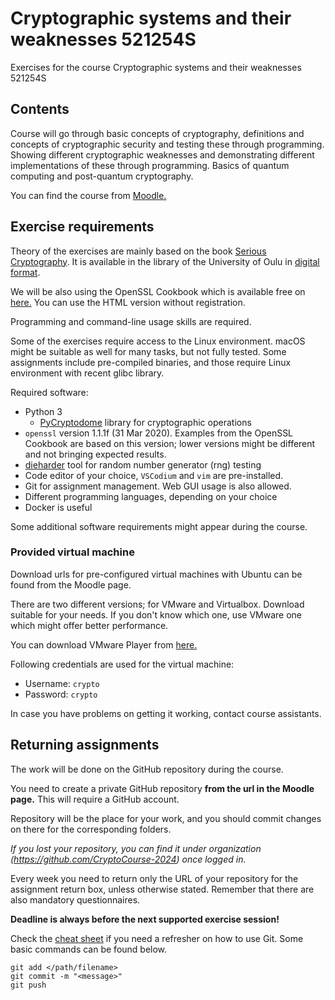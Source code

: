 # Cryptographic systems and their weaknesses 521254S

Exercises for the course Cryptographic systems and their weaknesses 521254S

## Contents

Course will go through basic concepts of cryptography, definitions and concepts of cryptographic security and testing these through programming. Showing different cryptographic weaknesses and demonstrating different implementations of these through programming. Basics of quantum computing and post-quantum cryptography.

You can find the course from [Moodle.](https://moodle.oulu.fi/course/view.php?id=16618) 

## Exercise requirements

Theory of the exercises are mainly based on the book [Serious Cryptography](https://nostarch.com/seriouscrypto). It is available in the library of the University of Oulu in [digital format](https://oula.finna.fi/Record/oy_electronic_oy.9917612964306252).

We will be also using the OpenSSL Cookbook which is available free on [here.](https://www.feistyduck.com/books/openssl-cookbook/) You can use the HTML version without registration.

Programming and command-line usage skills are required.

Some of the exercises require access to the Linux environment. macOS might be suitable as well for many tasks, but not fully tested. 
Some assignments include pre-compiled binaries, and those require Linux environment with recent glibc library.

Required software:

  * Python 3
    * [PyCryptodome](https://github.com/Legrandin/pycryptodome) library for cryptographic operations 
  * `openssl` version 1.1.1f (31 Mar 2020). Examples from the OpenSSL Cookbook are based on this version; lower versions might be different and not bringing expected results.
  * [dieharder](https://webhome.phy.duke.edu/~rgb/General/dieharder.php) tool for random number generator (rng) testing
  * Code editor of your choice, `VSCodium` and `vim` are pre-installed.
  * Git for assignment management. Web GUI usage is also allowed.
  * Different programming languages, depending on your choice
  * Docker is useful

Some additional software requirements might appear during the course.

### Provided virtual machine

Download urls for pre-configured virtual machines with Ubuntu can be found from the Moodle page.

There are two different versions; for VMware and Virtualbox. Download suitable for your needs. If you don't know which one, use VMware one which might offer better performance.

You can download VMware Player from [here.](https://my.vmware.com/en/web/vmware/downloads/info/slug/desktop_end_user_computing/vmware_workstation_player/17_0)

Following credentials are used for the virtual machine:

  * Username: `crypto`
  * Password: `crypto`

In case you have problems on getting it working, contact course assistants.

## Returning assignments 

The work will be done on the GitHub repository during the course.

You need to create a private GitHub repository **from the url in the Moodle page.** This will require a GitHub account.

Repository will be the place for your work, and you should commit changes on there for the corresponding folders.

*If you lost your repository, you can find it under organization (https://github.com/CryptoCourse-2024) once logged in.*

Every week you need to return only the URL of your repository for the assignment return box, unless otherwise stated. Remember that there are also mandatory questionnaires.

 **Deadline is always before the next supported exercise session!**

Check the [cheat sheet](https://training.github.com/downloads/github-git-cheat-sheet.pdf) if you need a refresher on how to use Git. Some basic commands can be found below.

```
git add </path/filename>
git commit -m "<message>"
git push
```
